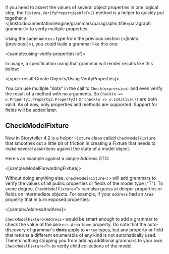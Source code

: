 <!--Title:Verifying Object State-->

If you need to assert the values of several object properties in one logical step, the `Fixture.VerifyPropertiesOf<T>()` method is a helper to quickly put together a <[linkto:documentation/engine/grammars/paragraphs;title=paragraph grammer]> to verify multiple properties.

Using the same `Address` type from the previous section (<[linkto:{previous}]>), you could build a grammar like this one:

<[sample:using-verify-properties-of]>

In usage, a specification using that grammar will render results like this below:

<[spec-result:Create Objects/Using VerifyProperties]>

You can use multiple "dots" in the call to `Check(expression)` and even verify the result of a method with no arguments. So `Check(o => o.Property1.Property2.Property3)` or `Check(o => o.IsActive())` are both valid. As of now, only properties and methods are supported. Support for fields will be added later.

## CheckModelFixture<T>

New in Storyteller 4.2 is a helper `Fixture` class called `CheckModelFixture` that smoothes out a little bit of friction in
creating a Fixture that needs to make several assertions against the state of a model object.

Here's an example against a simple Address DTO:

<[sample:ModelForwardingFixture]>

Without doing anything else, `CheckModelFixture<T>` will add grammars to verify the values of all public properties or fields of
the model type ("T"). To some degree, `CheckModelFixture<T>` can also guess at deeper properties or fields on intermediate objects. For example, if your `Address` had an `Area` property that in turn exposed properties:

<[sample:AddressAndArea]>

`CheckModelFixture<Address>` would be smart enough to add a grammar to check the value of the `Address.Area.Name` property. Do note that the auto-discovery of grammar's **does** apply to `Array` types, but any property or field that returns a different enumerable of any kind is not automatically used. There's nothing
stopping you from adding additional grammars to your own `CheckModelFixture<T>` to verify child collections of the model.



